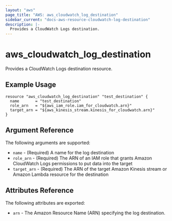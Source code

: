 ```yaml
---
layout: "aws"
page_title: "AWS: aws_cloudwatch_log_destination"
sidebar_current: "docs-aws-resource-cloudwatch-log-destination"
description: |-
  Provides a CloudWatch Logs destination.
---
```


# aws\_cloudwatch\_log\_destination

Provides a CloudWatch Logs destination resource.

## Example Usage

```
resource "aws_cloudwatch_log_destination" "test_destination" {
  name       = "test_destination"
  role_arn   = "${aws_iam_role.iam_for_cloudwatch.arn}"
  target_arn = "${aws_kinesis_stream.kinesis_for_cloudwatch.arn}"
}
```

## Argument Reference

The following arguments are supported:

* `name` - (Required) A name for the log destination
* `role_arn` - (Required) The ARN of an IAM role that grants Amazon CloudWatch Logs permissions to put data into the target
* `target_arn` - (Required) The ARN of the target Amazon Kinesis stream or Amazon Lambda resource for the destination

## Attributes Reference

The following attributes are exported:

* `arn` - The Amazon Resource Name (ARN) specifying the log destination.
